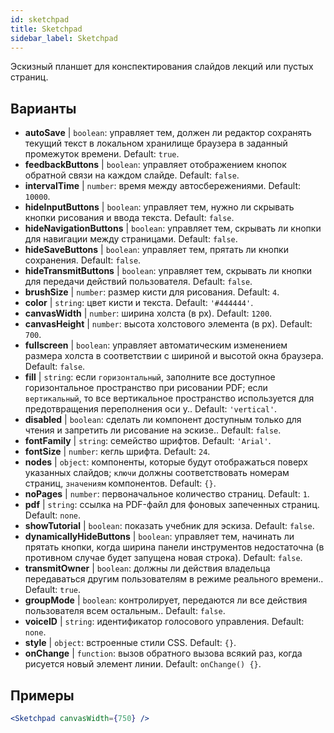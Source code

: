 ```yaml
---
id: sketchpad 
title: Sketchpad
sidebar_label: Sketchpad
---
```


Эскизный планшет для конспектирования слайдов лекций или пустых страниц.

## Варианты

* __autoSave__ | `boolean`: управляет тем, должен ли редактор сохранять текущий текст в локальном хранилище браузера в заданный промежуток времени. Default: `true`.
* __feedbackButtons__ | `boolean`: управляет отображением кнопок обратной связи на каждом слайде. Default: `false`.
* __intervalTime__ | `number`: время между автосбережениями. Default: `10000`.
* __hideInputButtons__ | `boolean`: управляет тем, нужно ли скрывать кнопки рисования и ввода текста. Default: `false`.
* __hideNavigationButtons__ | `boolean`: управляет тем, скрывать ли кнопки для навигации между страницами. Default: `false`.
* __hideSaveButtons__ | `boolean`: управляет тем, прятать ли кнопки сохранения. Default: `false`.
* __hideTransmitButtons__ | `boolean`: управляет тем, скрывать ли кнопки для передачи действий пользователя. Default: `false`.
* __brushSize__ | `number`: размер кисти для рисования. Default: `4`.
* __color__ | `string`: цвет кисти и текста. Default: `'#444444'`.
* __canvasWidth__ | `number`: ширина холста (в px). Default: `1200`.
* __canvasHeight__ | `number`: высота холстового элемента (в px). Default: `700`.
* __fullscreen__ | `boolean`: управляет автоматическим изменением размера холста в соответствии с шириной и высотой окна браузера. Default: `false`.
* __fill__ | `string`: если `горизонтальный`, заполните все доступное горизонтальное пространство при рисовании PDF; если `вертикальный`, то все вертикальное пространство используется для предотвращения переполнения оси y.. Default: `'vertical'`.
* __disabled__ | `boolean`: сделать ли компонент доступным только для чтения и запретить ли рисование на эскизе.. Default: `false`.
* __fontFamily__ | `string`: семейство шрифтов. Default: `'Arial'`.
* __fontSize__ | `number`: кегль шрифта. Default: `24`.
* __nodes__ | `object`: компоненты, которые будут отображаться поверх указанных слайдов; `ключи` должны соответствовать номерам страниц, `значениям` компонентов. Default: `{}`.
* __noPages__ | `number`: первоначальное количество страниц. Default: `1`.
* __pdf__ | `string`: ссылка на PDF-файл для фоновых запеченных страниц. Default: `none`.
* __showTutorial__ | `boolean`: показать учебник для эскиза. Default: `false`.
* __dynamicallyHideButtons__ | `boolean`: управляет тем, начинать ли прятать кнопки, когда ширина панели инструментов недостаточна (в противном случае будет запущена новая строка). Default: `false`.
* __transmitOwner__ | `boolean`: должны ли действия владельца передаваться другим пользователям в режиме реального времени.. Default: `true`.
* __groupMode__ | `boolean`: контролирует, передаются ли все действия пользователя всем остальным.. Default: `false`.
* __voiceID__ | `string`: идентификатор голосового управления. Default: `none`.
* __style__ | `object`: встроенные стили CSS. Default: `{}`.
* __onChange__ | `function`: вызов обратного вызова всякий раз, когда рисуется новый элемент линии. Default: `onChange() {}`.


## Примеры

```jsx live
<Sketchpad canvasWidth={750} />
```


